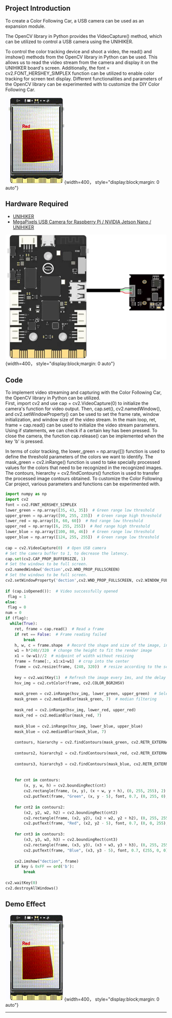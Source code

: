 ## **Project Introduction**
To create a Color Following Car, a USB camera can be used as an expansion module.   

The OpenCV library in Python provides the VideoCapture() method, which can be utilized to control a USB camera using the UNIHIKER. 

To control the color tracking device and shoot a video, the read() and imshow() methods from the OpenCV library in Python can be used. This allows us to read the video stream from the camera and display it on the UNIHIKER board's screen. Additionally, the font = cv2.FONT_HERSHEY_SIMPLEX function can be utilized to enable color tracking for screen text display. Different functionalities and parameters of the OpenCV library can be experimented with to customize the DIY Color Following Car.  

![20240801_215948[00h00m04s-00h00m09s].gif](img/6_Color_Following_Car/1722520903525-bdfb4608-5d6a-4ebb-9f27-10da7bdebff7.gif){width=400， style="display:block;margin: 0 auto"}    

## **Hardware Required**

- [UNIHIKER](https://www.dfrobot.com/product-2691.html)
- [MegaPixels USB Camera for Raspberry Pi / NVIDIA Jetson Nano / UNIHIKER](https://www.dfrobot.com/product-2089.html)

![](img/6_Color_Following_Car/1692675829807-df9e3074-c792-46de-a6cf-32155c10c88b.png){width=400， style="display:block;margin: 0 auto"}    

## **Code**
To implement video streaming and capturing with the Color Following Car, the OpenCV library in Python can be utilized.   
First, import cv2 and use cap = cv2.VideoCapture(0) to initialize the camera's function for video output. Then, cap.set(), cv2.namedWindow(), and cv2.setWindowProperty() can be used to set the frame rate, window initialization, and window size of the video stream. In the main loop, ret, frame = cap.read() can be used to initialize the video stream parameters. Using if statements, we can check if a certain key has been pressed. To close the camera, the function cap.release() can be implemented when the key 'b' is pressed.   

In terms of color tracking, the lower_green = np.array([]) function is used to define the threshold parameters of the colors we want to identify. The mask_green = cv2.inRange() function is used to take specially processed values for the colors that need to be recognized in the recognized images. The contours, hierarchy = cv2.findContours() function is used to transfer the processed image contours obtained. To customize the Color Following Car project, various parameters and functions can be experimented with.  


```python
import numpy as np
import cv2
font = cv2.FONT_HERSHEY_SIMPLEX
lower_green = np.array([35, 43, 35])  # Green range low threshold
upper_green = np.array([90, 255, 235])  # Green range high threshold
lower_red = np.array([0, 60, 60])  # Red range low threshold
upper_red = np.array([6, 255, 255])  # Red range high threshold
lower_blue = np.array([100, 80, 46])  # Green range low threshold
upper_blue = np.array([124, 255, 255])  # Green range low threshold 

cap = cv2.VideoCapture(0)  # Open USB camera
# Set the camera buffer to 1, to decrease the latency.
cap.set(cv2.CAP_PROP_BUFFERSIZE, 1) 
# Set the windows to be full screen.
cv2.namedWindow('dection',cv2.WND_PROP_FULLSCREEN) 
# Set the windows to be full screen.
cv2.setWindowProperty('dection',cv2.WND_PROP_FULLSCREEN, cv2.WINDOW_FULLSCREEN) 

if (cap.isOpened()):  # Video successfully opened
 flag = 1
else:
 flag = 0
num = 0
if (flag):
  while(True):
    ret, frame = cap.read()  # Read a frame
    if ret == False:  # Frame reading failed
        break
    h, w, c = frame.shape  # Record the shape and size of the image, including height, width, and channel
    w1 = h*240//320  # change the height to fit the render image
    x1 = (w-w1)//2  # midpoint of width without resizing
    frame = frame[:, x1:x1+w1]  # crop into the center
    frame = cv2.resize(frame, (240, 320))  # resize according to the screen keeping the aspect ratio
    
    key = cv2.waitKey(1)  # Refresh the image every 1ms, and the delay cannot be 0, otherwise the read result will be a static frame
    hsv_img = cv2.cvtColor(frame, cv2.COLOR_BGR2HSV)   
      
    mask_green = cv2.inRange(hsv_img, lower_green, upper_green)  # Select based on color range
    mask_green = cv2.medianBlur(mask_green, 7)  # median filtering 
      
    mask_red = cv2.inRange(hsv_img, lower_red, upper_red) 
    mask_red = cv2.medianBlur(mask_red, 7)
      
    mask_blue = cv2.inRange(hsv_img, lower_blue, upper_blue)
    mask_blue = cv2.medianBlur(mask_blue, 7)

    contours, hierarchy = cv2.findContours(mask_green, cv2.RETR_EXTERNAL, cv2.CHAIN_APPROX_NONE)
    
    contours2, hierarchy2 = cv2.findContours(mask_red, cv2.RETR_EXTERNAL, cv2.CHAIN_APPROX_NONE)
    
    contours3, hierarchy3 = cv2.findContours(mask_blue, cv2.RETR_EXTERNAL, cv2.CHAIN_APPROX_NONE)
    

    for cnt in contours:
        (x, y, w, h) = cv2.boundingRect(cnt)
        cv2.rectangle(frame, (x, y), (x + w, y + h), (0, 255, 255), 2)
        cv2.putText(frame, "Green", (x, y - 5), font, 0.7, (0, 255, 0), 2)

    for cnt2 in contours2:
        (x2, y2, w2, h2) = cv2.boundingRect(cnt2)
        cv2.rectangle(frame, (x2, y2), (x2 + w2, y2 + h2), (0, 255, 255), 2)
        cv2.putText(frame, "Red", (x2, y2 - 5), font, 0.7, (0, 0, 255), 2)

    for cnt3 in contours3:
        (x3, y3, w3, h3) = cv2.boundingRect(cnt3)
        cv2.rectangle(frame, (x3, y3), (x3 + w3, y3 + h3), (0, 255, 255), 2)
        cv2.putText(frame, "Blue", (x3, y3 - 5), font, 0.7, (255, 0, 0), 2)
        
    cv2.imshow("dection", frame)
    if key & 0xFF == ord('b'):
        break

cv2.waitKey(0)
cv2.destroyAllWindows()
```
## **Demo Effect**
![20240801_215948[00h00m04s-00h00m09s].gif](img/6_Color_Following_Car/1722520924507-36034f34-ef0c-4519-9c2c-741f6a5c0b3e.gif){width=400， style="display:block;margin: 0 auto"}  


---

